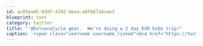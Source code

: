 ```yaml
---
id: ac05ea45-030f-43d2-9eea-a8f887a9cee3
blueprint: text
category: twitter
title: "'@KelownaCycle gear.  We're doing a 2 day KVR bike trip!"
caption: '<span class="username username_linked">@<a href="https://twitter.com/KelownaCycle" title="Kelowna Cycle">KelownaCycle</a></span> gear.  We''re doing a 2 day KVR bike trip!'
---
```


